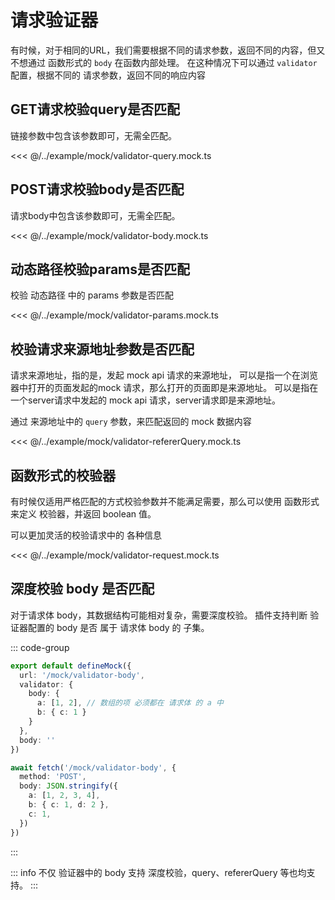 # 请求验证器

有时候，对于相同的URL，我们需要根据不同的请求参数，返回不同的内容，但又不想通过 函数形式的 `body` 在函数内部处理。
在这种情况下可以通过 `validator` 配置，根据不同的 请求参数，返回不同的响应内容

## GET请求校验query是否匹配

链接参数中包含该参数即可，无需全匹配。

<<< @/../example/mock/validator-query.mock.ts

## POST请求校验body是否匹配

请求body中包含该参数即可，无需全匹配。

<<< @/../example/mock/validator-body.mock.ts

## 动态路径校验params是否匹配

校验 动态路径 中的 params 参数是否匹配

<<< @/../example/mock/validator-params.mock.ts

## 校验请求来源地址参数是否匹配

请求来源地址，指的是，发起 mock api 请求的来源地址，
可以是指一个在浏览器中打开的页面发起的mock 请求，那么打开的页面即是来源地址。
可以是指在一个server请求中发起的 mock api 请求，server请求即是来源地址。

通过 来源地址中的 `query` 参数，来匹配返回的 mock 数据内容

<<< @/../example/mock/validator-refererQuery.mock.ts

## 函数形式的校验器

有时候仅适用严格匹配的方式校验参数并不能满足需要，那么可以使用 函数形式来定义 校验器，并返回 boolean 值。

可以更加灵活的校验请求中的 各种信息

<<< @/../example/mock/validator-request.mock.ts

## 深度校验 body 是否匹配

对于请求体 body，其数据结构可能相对复杂，需要深度校验。
插件支持判断 验证器配置的 body 是否 属于 请求体 body 的 子集。

::: code-group
``` ts [api.mock.ts]
export default defineMock({
  url: '/mock/validator-body',
  validator: {
    body: {
      a: [1, 2], // 数组的项 必须都在 请求体 的 a 中
      b: { c: 1 }
    }
  },
  body: ''
})
```
``` ts [fetch.ts]
await fetch('/mock/validator-body', {
  method: 'POST',
  body: JSON.stringify({
    a: [1, 2, 3, 4],
    b: { c: 1, d: 2 },
    c: 1,
  })
})
```
:::

::: info
不仅 验证器中的 body 支持 深度校验，query、refererQuery 等也均支持。
:::
